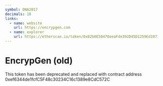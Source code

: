 ```yaml
---
symbol: DNA2017
decimals: 18
links:
  - name: website
    url: https://encrypgen.com
  - name: explorer
    url: https://etherscan.io/token/0x82b0E50478eeaFde392D45D1259Ed1071B6fDa81
---
```


# EncrypGen (old)

This token has been deprecated and replaced with contract address 0xef6344de1fcfC5F48c30234C16c1389e8CdC572C
